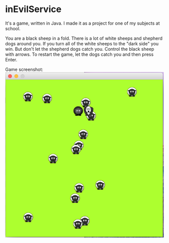 # inEvilService
It's a game, written in Java. I made it as a project for one of my subjects at school.

You are a black sheep in a fold. There is a lot of white sheeps and shepherd dogs around you.
If you turn all of the white sheeps to the "dark side" you win. But don't let the shepherd dogs catch you.
Control the black sheep with arrows. To restart the game, let the dogs catch you and then press Enter.

Game screenshot:
![game screenshot](https://github.com/nitrajka/inEvilService/blob/master/runnable/Screen%20Shot%202017-08-07%20at%2015.55.00.png)

